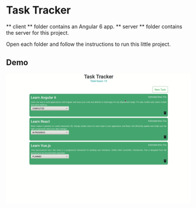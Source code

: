 # Task Tracker

** client ** folder contains an Angular 6 app.
** server ** folder contains the server for this project.

Open each folder and follow the instructions to run this little project.

## Demo
![alt text](images/task-tracker.gif)
